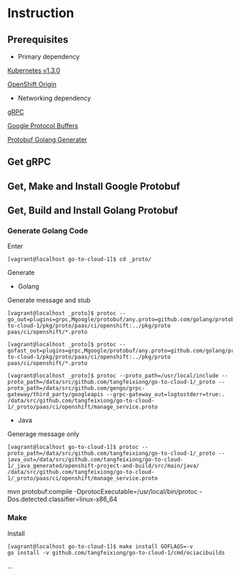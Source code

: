 # Instruction

## Prerequisites

* Primary dependency

[Kubernetes v1.3.0](https://github.com/kubernetes/kubernetes)

[OpenShift Origin](https://github.com/openshift/origin)

* Networking dependency

[gRPC](https://github.com/grpc/grpc)

[Google Protocol Buffers](https://github.com/google/protobuf)

[Protobuf Golang Generater](https://github.com/golang/protobuf)

## Get gRPC

## Get, Make and Install Google Protobuf

## Get, Build and Install Golang Protobuf

### Generate Golang Code

Enter

    [vagrant@localhost go-to-cloud-1]$ cd _proto/

Generate

* Golang

Generate message and stub

    [vagrant@localhost _proto]$ protoc --go_out=plugins=grpc,Mgoogle/protobuf/any.proto=github.com/golang/protobuf/ptypes/any,Mpaas/ci/openshift=github.com/tangfeixiong/go-to-cloud-1/pkg/proto/paas/ci/openshift:../pkg/proto paas/ci/openshift/*.proto

    [vagrant@localhost _proto]$ protoc --gofast_out=plugins=grpc,Mgoogle/protobuf/any.proto=github.com/golang/protobuf/ptypes/any,Mpaas/ci/openshift=github.com/tangfeixiong/go-to-cloud-1/pkg/proto/paas/ci/openshift:../pkg/proto paas/ci/openshift/*.proto

    [vagrant@localhost _proto]$ protoc --proto_path=/usr/local/include --proto_path=/data/src/github.com/tangfeixiong/go-to-cloud-1/_proto --proto_path=/data/src/github.com/gengo/grpc-gateway/third_party/googleapis --grpc-gateway_out=logtostderr=true:. /data/src/github.com/tangfeixiong/go-to-cloud-1/_proto/paas/ci/openshift/manage_service.proto

* Java

Generage message only

    [vagrant@localhost go-to-cloud-1]$ protoc --proto_path=/data/src/github.com/tangfeixiong/go-to-cloud-1/_proto --java_out=/data/src/github.com/tangfeixiong/go-to-cloud-1/_java_generated/openshift-project-and-build/src/main/java/ /data/src/github.com/tangfeixiong/go-to-cloud-1/_proto/paas/ci/openshift/manage_service.proto 

mvn protobuf:compile -DprotocExecutable=/usr/local/bin/protoc -Dos.detected.classifier=linux-x86_64

### Make

Install

    [vagrant@localhost go-to-cloud-1]$ make install GOFLAGS=-v
    go install -v github.com/tangfeixiong/go-to-cloud-1/cmd/ociacibuilds

...


